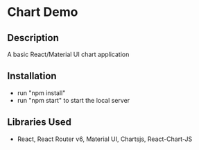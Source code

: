 # Chart Demo

## Description
A basic React/Material UI chart application

## Installation
- run "npm install"
- run "npm start" to start the local server

## Libraries Used
- React, React Router v6, Material UI, Chartsjs, React-Chart-JS